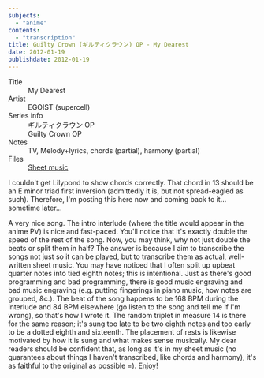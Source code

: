 ```yaml
---
subjects:
  - "anime"
contents:
  - "transcription"
title: Guilty Crown (ギルティクラウン) OP - My Dearest
date: 2012-01-19
publishdate: 2012-01-19
---
```


<dl>
  <dt>Title</dt>
  <dd>My Dearest</dd>

  <dt>Artist</dt>
  <dd>EGOIST (supercell)</dd>

  <dt>Series info</dt>
  <dd>ギルティクラウン OP</dd>
  <dd>Guilty Crown OP</dd>

  <dt>Notes</dt>
  <dd>TV, Melody+lyrics, chords (partial), harmony (partial)</dd>

  <dt>Files</dt>
  <dd><a href="/files/sheetmusic/my_dearest.pdf">Sheet music</a></dd>
</dl>

I couldn't get Lilypond to show chords correctly.  That chord in 13
should be an E minor triad first inversion (admittedly it is, but not
spread-eagled as such).  Therefore, I'm posting this here now and coming
back to it... sometime later...

A very nice song.  The intro interlude (where the title would appear in
the anime PV) is nice and fast-paced.  You'll notice that it's exactly
double the speed of the rest of the song.  Now, you may think, why not
just double the beats or split them in half?  The answer is because I
aim to transcribe the songs not just so it can be played, but to
transcribe them as actual, well-written sheet music.  You may have
noticed that I often split up upbeat quarter notes into tied eighth
notes; this is intentional.  Just as there's good programming and bad
programming, there is good music engraving and bad music engraving (e.g.
putting fingerings in piano music, how notes are grouped, &c.).  The
beat of the song happens to be 168 BPM during the interlude and 84 BPM
elsewhere (go listen to the song and tell me if I'm wrong), so that's
how I wrote it.  The random triplet in measure 14 is there for the same
reason; it's sung too late to be two eighth notes and too early to be a
dotted eighth and sixteenth.  The placement of rests is likewise
motivated by how it is sung and what makes sense musically.  My dear
readers should be confident that, as long as it's in my sheet music (no
guarantees about things I haven't transcribed, like chords and harmony),
it's as faithful to the original as possible =).  Enjoy!
